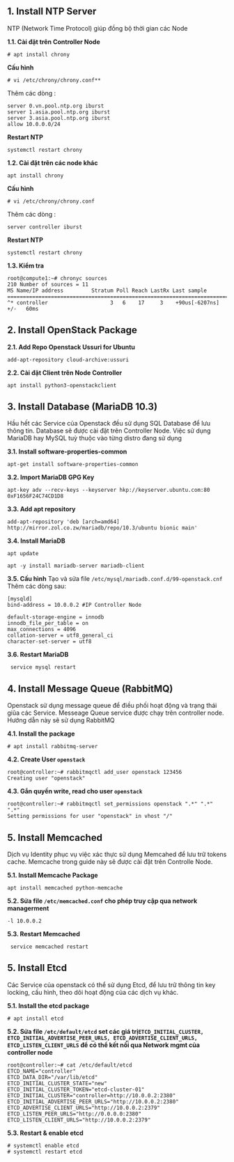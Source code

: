 ## 1. Install NTP Server
NTP (Network Time Protocol) giúp đồng bộ thời gian các Node 

**1.1. Cài đặt trên Controller Node**
```
# apt install chrony
```
**Cấu hình**
```
# vi /etc/chrony/chrony.conf**
```
Thêm các dòng :
```
server 0.vn.pool.ntp.org iburst 
server 1.asia.pool.ntp.org iburst 
server 3.asia.pool.ntp.org iburst 
allow 10.0.0.0/24
```
**Restart NTP**
```
systemctl restart chrony
```
**1.2. Cài đặt trên các node khác**
```
apt install chrony
```
**Cấu hình**
```
# vi /etc/chrony/chrony.conf
```
Thêm các dòng :
```
server controller iburst
```
**Restart NTP**
```
systemctl restart chrony
```

**1.3. Kiểm tra**
```
root@compute1:~# chronyc sources
210 Number of sources = 11
MS Name/IP address         Stratum Poll Reach LastRx Last sample
===============================================================================
^* controller                    3   6    17     3    +90us[-6207ns] +/-   60ms
```

## 2. Install OpenStack Package 
**2.1. Add Repo Openstack Ussuri for Ubuntu**
```
add-apt-repository cloud-archive:ussuri
```
**2.2. Cài đặt Client trên Node Controller**
```
apt install python3-openstackclient
```
## 3. Install Database (MariaDB 10.3)
Hầu hết các Service của Openstack đều sử dụng SQL Database để lưu thông tin. Database sẽ được cài đặt trên Controller Node. Việc sử dụng MariaDB hay MySQL tuỳ thuộc vào từng distro đang sử dụng

**3.1.  Install software-properties-common**
```
apt-get install software-properties-common
```
**3.2. Import MariaDB GPG Key**
```
apt-key adv --recv-keys --keyserver hkp://keyserver.ubuntu.com:80 0xF1656F24C74CD1D8
```
**3.3. Add apt repository**
```
add-apt-repository 'deb [arch=amd64] http://mirror.zol.co.zw/mariadb/repo/10.3/ubuntu bionic main'
```
**3.4. Install MariaDB** 
```
apt update

apt -y install mariadb-server mariadb-client
```
**3.5. Cấu hình**
Tạo và sửa file `/etc/mysql/mariadb.conf.d/99-openstack.cnf`
Thêm các dòng sau:
```
[mysqld]
bind-address = 10.0.0.2 #IP Controller Node

default-storage-engine = innodb
innodb_file_per_table = on
max_connections = 4096
collation-server = utf8_general_ci
character-set-server = utf8
```
**3.6. Restart MariaDB**
```
 service mysql restart
```
## 4. Install Message Queue (RabbitMQ)
Openstack sử dụng message queue để điều phối hoạt động và trạng thái giũa các Service. Messeage Queue service được chạy trên controller node. Hướng dẫn này sẽ sử dụng RabbitMQ

**4.1. Install the package** 
```
# apt install rabbitmq-server
```
**4.2. Create User `openstack`**
```
root@controller:~# rabbitmqctl add_user openstack 123456
Creating user "openstack"
```
**4.3. Gắn quyền write, read cho user `openstack`**
```
root@controller:~# rabbitmqctl set_permissions openstack ".*" ".*" ".*"
Setting permissions for user "openstack" in vhost "/"
```

## 5. Install Memcached
Dịch vụ Identity phục vụ việc xác thực sử dụng Memcahed để lưu trữ tokens cache. Memcache trong guide này sẽ được cài đặt trên Controlle Node.

**5.1. Install Memcache Package**
```
apt install memcached python-memcache
```
**5.2. Sửa file `/etc/memcached.conf`  cho phép truy cập qua network managerment**
```
-l 10.0.0.2
```
**5.3. Restart Memcached**
```
 service memcached restart
```

## 5. Install Etcd

Các Service của openstack có thể sử dụng Etcd, để lưu trữ thông tin key locking, cấu hình, theo dõi hoạt động của các dịch vụ khác.

**5.1. Install the etcd package**
```
# apt install etcd
```
**5.2. Sửa file `/etc/default/etcd` set các giá trị`ETCD_INITIAL_CLUSTER, ETCD_INITIAL_ADVERTISE_PEER_URLS, ETCD_ADVERTISE_CLIENT_URLS, ETCD_LISTEN_CLIENT_URLS` để có thể kết nối qua Network mgmt của controller node** 
```
root@controller:~# cat /etc/default/etcd
ETCD_NAME="controller"
ETCD_DATA_DIR="/var/lib/etcd"
ETCD_INITIAL_CLUSTER_STATE="new"
ETCD_INITIAL_CLUSTER_TOKEN="etcd-cluster-01"
ETCD_INITIAL_CLUSTER="controller=http://10.0.0.2:2380"
ETCD_INITIAL_ADVERTISE_PEER_URLS="http://10.0.0.2:2380"
ETCD_ADVERTISE_CLIENT_URLS="http://10.0.0.2:2379"
ETCD_LISTEN_PEER_URLS="http://0.0.0.0:2380"
ETCD_LISTEN_CLIENT_URLS="http://10.0.0.2:2379"
``` 
**5.3. Restart & enable etcd** 
```
# systemctl enable etcd
# systemctl restart etcd
```
